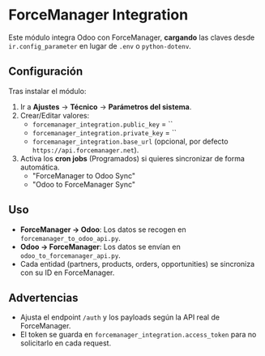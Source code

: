 # ForceManager Integration

Este módulo integra Odoo con ForceManager, **cargando** las claves desde
`ir.config_parameter` en lugar de `.env` o `python-dotenv`.

## Configuración

Tras instalar el módulo:

1. Ir a **Ajustes** → **Técnico** → **Parámetros del sistema**.
2. Crear/Editar valores:
   - `forcemanager_integration.public_key` = ``
   - `forcemanager_integration.private_key` = ``
   - `forcemanager_integration.base_url` (opcional, por defecto `https://api.forcemanager.net`).
3. Activa los **cron jobs** (Programados) si quieres sincronizar de forma automática.
   - "ForceManager to Odoo Sync" 
   - "Odoo to ForceManager Sync" 

## Uso

- **ForceManager → Odoo**: Los datos se recogen en `forcemanager_to_odoo_api.py`.
- **Odoo → ForceManager**: Los datos se envían en `odoo_to_forcemanager_api.py`.
- Cada entidad (partners, products, orders, opportunities) se sincroniza con su ID en ForceManager.

## Advertencias
- Ajusta el endpoint `/auth` y los payloads según la API real de ForceManager.
- El token se guarda en `forcemanager_integration.access_token` para no solicitarlo en cada request.
